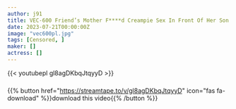 ```yaml
---
author: j91
title: VEC-600 Friend’s Mother F****d Creampie Sex In Front Of Her Son Watching Akari Niimura
date: 2023-07-21T00:00:00Z
image: "vec600pl.jpg"
tags: [Censored, ]
maker: []
actress: []
---
```



{{< youtubepl gl8agDKbqJtqyyD >}}
###

{{% button href="https://streamtape.to/v/gl8agDKbqJtqyyD" icon="fas fa-download" %}}download this video{{% /button %}}
